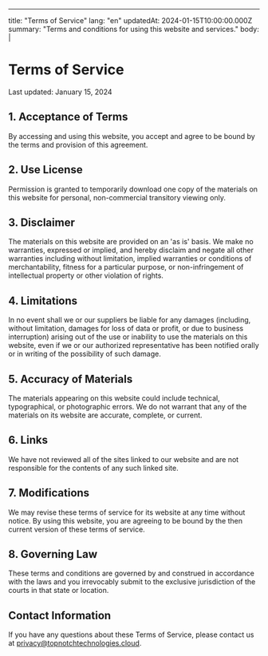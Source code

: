 ---
title: "Terms of Service"
lang: "en"
updatedAt: 2024-01-15T10:00:00.000Z
summary: "Terms and conditions for using this website and services."
body: |
  # Terms of Service

  Last updated: January 15, 2024

  ## 1. Acceptance of Terms

  By accessing and using this website, you accept and agree to be bound by the terms and provision of this agreement.

  ## 2. Use License

  Permission is granted to temporarily download one copy of the materials on this website for personal, non-commercial transitory viewing only.

  ## 3. Disclaimer

  The materials on this website are provided on an 'as is' basis. We make no warranties, expressed or implied, and hereby disclaim and negate all other warranties including without limitation, implied warranties or conditions of merchantability, fitness for a particular purpose, or non-infringement of intellectual property or other violation of rights.

  ## 4. Limitations

  In no event shall we or our suppliers be liable for any damages (including, without limitation, damages for loss of data or profit, or due to business interruption) arising out of the use or inability to use the materials on this website, even if we or our authorized representative has been notified orally or in writing of the possibility of such damage.

  ## 5. Accuracy of Materials

  The materials appearing on this website could include technical, typographical, or photographic errors. We do not warrant that any of the materials on its website are accurate, complete, or current.

  ## 6. Links

  We have not reviewed all of the sites linked to our website and are not responsible for the contents of any such linked site.

  ## 7. Modifications

  We may revise these terms of service for its website at any time without notice. By using this website, you are agreeing to be bound by the then current version of these terms of service.

  ## 8. Governing Law

  These terms and conditions are governed by and construed in accordance with the laws and you irrevocably submit to the exclusive jurisdiction of the courts in that state or location.

  ## Contact Information

  If you have any questions about these Terms of Service, please contact us at privacy@topnotchtechnologies.cloud.